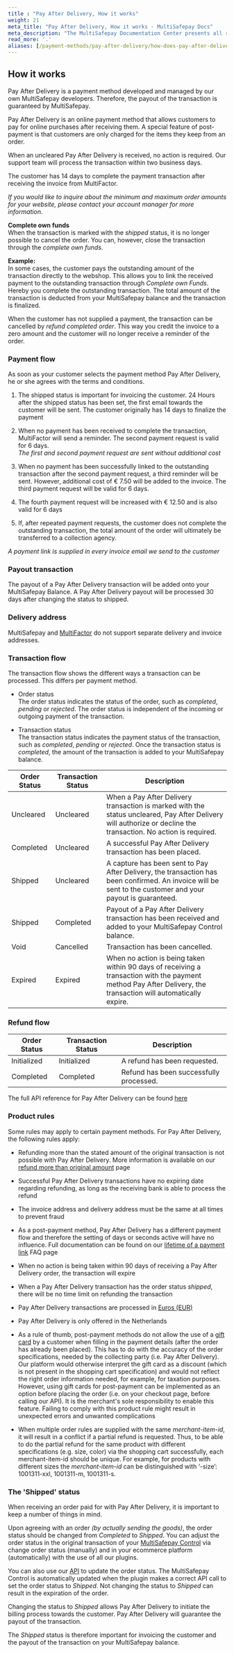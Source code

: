 ```yaml
---
title : "Pay After Delivery, How it works"
weight: 21
meta_title: "Pay After Delivery, How it works - MultiSafepay Docs"
meta_description: "The MultiSafepay Documentation Center presents all relevant information about our Plugins and API. You can also find support pages for payment methods, tools and general questions as well as the contact details of our Support and Integration Teams."
read_more: '.'
aliases: [/payment-methods/pay-after-delivery/how-does-pay-after-delivery-work/]
---
```


## How it works
Pay After Delivery is a payment method developed and managed by our own MultiSafepay developers. Therefore, the payout of the transaction is guaranteed by MultiSafepay.

Pay After Delivery is an online payment method that allows customers to pay for online purchases after receiving them. A special feature of post-payment is that customers are only charged for the items they keep from an order.

When an uncleared Pay After Delivery is received, no action is required. Our support team will process the transaction within two business days.

The customer has 14 days to complete the payment transaction after receiving the invoice from MultiFactor.

_If you would like to inquire about the minimum and maximum order amounts for your website, please contact your account manager for more information._


**Complete own funds**      
When the transaction is marked with the _shipped_ status, it is no longer possible to cancel the order. You can, however, close the transaction through the _complete own funds_.      

**Example:**      
In some cases, the customer pays the outstanding amount of the transaction directly to the webshop. This allows you to link the received payment to the outstanding transaction through _Complete own Funds_. Hereby you complete the outstanding transaction. The total amount of the transaction is deducted from your MultiSafepay balance and the transaction is finalized. 

When the customer has not supplied a payment, the transaction can be cancelled by _refund completed order_. This way you credit the invoice to a zero amount and the customer will no longer receive a reminder of the order. 

### Payment flow
As soon as your customer selects the payment method Pay After Delivery, he or she agrees with the terms and conditions. 

1. The shipped status is important for invoicing the customer. 24 Hours after the shipped status has been set, the first email towards the customer will be sent. The customer originally has 14 days to finalize the payment

2. When no payment has been received to complete the transaction, MultiFactor will send a reminder. The second payment request is valid for 6 days.      
_The first and second payment request are sent without additional cost_ 

3. When no payment has been successfully linked to the outstanding transaction after the second payment request, a third reminder will be sent. However, additional cost of &euro; 7.50 will be added to the invoice. 
The third payment request will be valid for 6 days.

4. The fourth payment request will be increased with &euro; 12.50 and is also valid for 6 days 

5. If, after repeated payment requests, the customer does not complete the outstanding transaction, the total amount of the order will ultimately be transferred to a collection agency.

_A payment link is supplied in every invoice email we send to the customer_


### Payout transaction
The payout of a Pay After Delivery transaction will be added onto your MultiSafepay Balance. A Pay After Delivery payout will be processed 30 days after changing the status to shipped.

### Delivery address
MultiSafepay and [MultiFactor](https://www.multifactor.nl/voorwaarden/shipping-policies) do not support separate delivery and invoice addresses.

### Transaction flow
The transaction flow shows the different ways a transaction can be processed. This differs per payment method.

* Order status      
The order status indicates the status of the order, such as _completed_, _pending_ or _rejected_. The order status is independent of the incoming or outgoing payment of the transaction.

* Transaction status       
The transaction status indicates the payment status of the transaction, such as _completed_, _pending_ or _rejected_. Once the transaction status is _completed_, the amount of the transaction is added to your MultiSafepay balance.

| Order Status                      | Transaction Status      | Description |
|--------------------------------|-----------|-----------------------------------------------------------------------------------------|
| Uncleared  | Uncleared  | When a Pay After Delivery transaction is marked with the status uncleared, Pay After Delivery will authorize or decline the transaction. No action is required.   |
| Completed  | Uncleared  | A successful Pay After Delivery transaction has been placed.   |
| Shipped    | Uncleared  | A capture has been sent to Pay After Delivery, the transaction has been confirmed. An invoice will be sent to the customer and your payout is guaranteed. |
| Shipped    | Completed  | Payout of a Pay After Delivery transaction has been received and added to your MultiSafepay Control balance.|
| Void       | Cancelled   | Transaction has been cancelled.  | 
| Expired    | Expired    | When no action is being taken within 90 days of receiving a transaction with the payment method Pay After Delivery, the transaction will automatically expire. | 

### Refund flow 

| Order Status                      | Transaction Status      | Description |
|--------------------------------|-----------|-----------------------------------------------------------------------------------------|
| Initialized    | Initialized   | A refund has been requested. | 
| Completed      | Completed     | Refund has been successfully processed. | 


The full API reference for Pay After Delivery can be found [here](/api/#pay-after-delivery)


### Product rules
Some rules may apply to certain payment methods. For Pay After Delivery, the following rules apply:

* Refunding more than the stated amount of the original transaction is not possible with Pay After Delivery. More information is available on our [refund more than original amount](/faq/finance/refund-more-than-original-amount) page

* Successful Pay After Delivery transactions have no expiring date regarding refunding, as long as the receiving bank is able to process the refund

* The invoice address and delivery address must be the same at all times to prevent fraud

* As a post-payment method, Pay After Delivery has a different payment flow and therefore the setting of days or seconds active will have no influence. Full documentation can be found on our [lifetime of a payment link](/faq/api/lifetime-of-a-payment-link) FAQ page

* When no action is being taken within 90 days of receiving a Pay After Delivery order, the transaction will expire

* When a Pay After Delivery transaction has the order status _shipped_, there will be no time limit on refunding the transaction

* Pay After Delivery transactions are processed in [Euros (EUR)](/faq/general/which-currencies-are-supported-by-multisafepay)

* Pay After Delivery is only offered in the Netherlands

* As a rule of thumb, post-payment methods do not allow the use of a [gift card](/payment-methods/prepaid-cards/gift-cards) by a customer when filling in the payment details (after the order has already been placed). This has to do with the accuracy of the order specifications, needed by the collecting party (i.e. Pay After Delivery). Our platform would otherwise interpret the gift card as a discount (which is not present in the shopping cart specification) and would not reflect the right order information needed, for example, for taxation purposes. However, using gift cards for post-payment can be implemented as an option before placing the order (i.e. on your checkout page, before calling our API). It is the merchant's sole responsibility to enable this feature. Failing to comply with this product rule might result in unexpected errors and unwanted complications

* When multiple order rules are supplied with the same _merchant-item-id_, it will result in a conflict if a partial refund is requested. Thus, to be able to do the partial refund for the same product with different specifications (e.g. size, color) via the shopping cart successfully, each merchant-item-id should be unique. For example, for products with different sizes the _merchant-item-id_ can be distinguished with ‘-size’: 1001311-xxl, 1001311-m, 1001311-s.

### The 'Shipped' status
When receiving an order paid for with Pay After Delivery, it is important to keep a number of things in mind.

Upon agreeing with an order _(by actually sending the goods)_, the order status should be changed from _Completed_ to _Shipped_. You can adjust the order status in the original transaction of your [MultiSafepay Control](https://merchant.multisafepay.com) via change order status (manually) and in your ecommerce platform (automatically) with the use of all our plugins.

 You can also use our [API](https://docs.multisafepay.com/api/#update-an-order) to update the order status. The MultiSafepay Control is automatically updated when the plugin makes a correct API call to set the order status to _Shipped_. Not changing the status to _Shipped_ can result in the expiration of the order.

Changing the status to _Shipped_ allows Pay After Delivery to initiate the billing process towards the customer. Pay After Delivery will guarantee the payout of the transaction.

The _Shipped_ status is therefore important for invoicing the customer and the payout of the transaction on your MultiSafepay balance.


